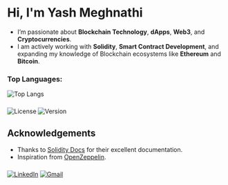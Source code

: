 # Hi, I'm Yash Meghnathi 

- I’m passionate about **Blockchain Technology**, **dApps**, **Web3**, and **Cryptocurrencies**.  
- I am actively working with **Solidity**, **Smart Contract Development**, and expanding my knowledge of Blockchain ecosystems like **Ethereum** and **Bitcoin**.

###  Top Languages:
![Top Langs](https://github-readme-stats.vercel.app/api/top-langs/?username=YashMeghnathi&layout=compact)

###
![License](https://img.shields.io/badge/License-MIT-blue.svg)
![Version](https://img.shields.io/badge/Version-1.0.0-green.svg)

###
## Acknowledgements
- Thanks to [Solidity Docs](https://soliditylang.org/docs/) for their excellent documentation.
- Inspiration from [OpenZeppelin](https://openzeppelin.com/).


### 
[![LinkedIn](https://img.shields.io/badge/LinkedIn-0A66C2?style=flat&logo=linkedin&logoColor=white)](https://www.linkedin.com/in/yashmeghnathi/)
[![Gmail](https://img.shields.io/badge/Gmail-D14836?style=flat&logo=gmail&logoColor=white)](mailto:yashmeghnathi16.11@gmail.com)

